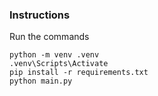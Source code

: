 ### Instructions

Run the commands

```
python -m venv .venv
.venv\Scripts\Activate
pip install -r requirements.txt
python main.py
```

